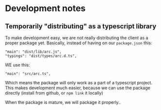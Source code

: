 # Development notes


## Temporarily "distributing" as a typescript library

To make development easy, we are not really distributing the client as a proper package yet.
Basically, instead of having on our `package.json` this:

```
"main": "dist/lib/arc.js",
"typings": "dist/types/arc.d.ts",

```
WE use this:
```
"main": "src/arc.ts",
```
Which means the package will only work as a part of a typescript project.
This makes development much easier, because we can use the package directly (install from github, or `npm link` it locally)

When the package is mature, we will package it properly..
